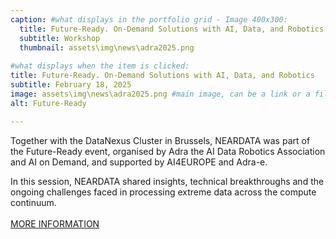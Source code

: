 ```yaml
---
caption: #what displays in the portfolio grid - Image 400x300:
  title: Future-Ready. On-Demand Solutions with AI, Data, and Robotics
  subtitle: Workshop
  thumbnail: assets\img\news\adra2025.png
  
#what displays when the item is clicked:
title: Future-Ready. On-Demand Solutions with AI, Data, and Robotics
subtitle: February 18, 2025
image: assets\img\news\adra2025.png #main image, can be a link or a file in assets/img/portfolio
alt: Future-Ready

---
```

Together with the DataNexus Cluster in Brussels, NEARDATA was part of the Future-Ready event, organised by Adra the AI Data Robotics Association and AI on Demand, and supported by AI4EUROPE and Adra-e. 

In this session, NEARDATA shared insights, technical breakthroughs and the ongoing challenges faced in processing extreme data across the compute continuum.  
<br/>
<a href="https://future-ready.zohobackstage.eu/On-Demand-Solutions-AI-Data-Robotics#/agenda?day=1&lang=en&sessionId=26534000000171068&viewMode=2" target="_blank">MORE INFORMATION</a>




